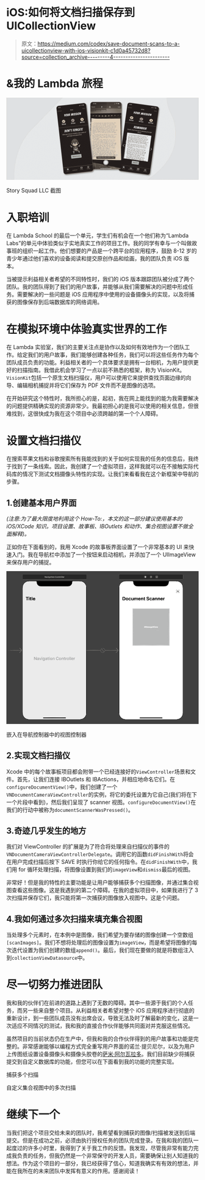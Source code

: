 # iOS:如何将文档扫描保存到 UICollectionView

> 原文：<https://medium.com/codex/save-document-scans-to-a-uicollectionview-with-ios-visionkit-c1d0a45732d8?source=collection_archive---------4----------------------->

# &我的 Lambda 旅程

![](img/922de34b64a89561383c61ff16a8c834.png)

Story Squad LLC 截图

# 入职培训

在 Lambda School 的最后一个单元，学生们有机会在一个他们称为“Lambda Labs”的单元中体验类似于实地真实工作的项目工作。我的同学有幸与一个叫做故事班的组织一起工作。他们想要的产品是一个跨平台的应用程序，鼓励 8-12 岁的青少年通过他们喜欢的设备阅读和提交原创作品和绘画，我的团队负责 iOS 版本。

当被提示利益相关者希望的不同特性时，我们的 iOS 版本跟踪团队被分成了两个团队。我的团队得到了我们的用户故事，并能够从我们需要解决的问题中形成任务。需要解决的一些问题是 iOS 应用程序中使用的设备摄像头的实现，以及将捕获的图像保存到后端数据库的网络调用。

# 在模拟环境中体验真实世界的工作

在 Lambda 实验室，我们的主要关注点是协作以及如何有效地作为一个团队工作。给定我们的用户故事，我们能够创建各种任务，我们可以将这些任务作为每个团队成员负责的功能。利益相关者的一个具体要求是拥有一台相机，为用户提供更好的扫描指南。我借此机会学习了一点以前不熟悉的框架，称为 VisionKit。`VisionKit`包括一个原生文档扫描仪，用户可以使用它来提供查找页面边缘的向导、编辑相机捕捉并将它们保存为 PDF 文件而不是图像的选项。

在开始研究这个特性时，我所担心的是，起初，我在网上能找到的能为我需要解决的问题提供精确实现的资源非常少。我最初担心的是我可以使用的相关信息，但很难找到，这很快成为我在这个项目中必须跨越的第一个个人障碍。

# 设置文档扫描仪

在搜索苹果文档和谷歌搜索所有我能找到的关于如何实现我的任务的信息后，我终于找到了一条线索。因此，我创建了一个虚拟项目，这样我就可以在不接触实际代码库的情况下测试文档摄像头特性的实现。让我们来看看我在这个新框架中导航的步骤。

## 1.创建基本用户界面

*(注意:为了最大限度地利用这个 How-To:，本文的这一部分建议使用基本的 iOS/XCode 知识。项目设置、故事板、IBOutlets 和动作、集合视图设置不做全面解释)。*

正如你在下面看到的，我用 Xcode 的故事板界面设置了一个非常基本的 UI 来快速入门。我在导航栏中添加了一个按钮来启动相机，并添加了一个 UIImageView 来保存用户的捕捉。

![](img/d966e4a8c21fc0f9a5dda404994f8304.png)

嵌入在导航控制器中的视图控制器

## 2.实现文档扫描仪

Xcode 中的每个故事板项目都会附带一个已经连接好的`ViewController`场景和文件。首先，让我们连接 IBOutlets 和 IBActions，并相应地命名它们。在`configureDocumentView()`中，我们创建了一个`VNDocumentCameraViewController`的实例，将它的委托设置为它自己(我们将在下一个片段中看到)，然后我们呈现了 scanner 视图。`configureDocumentView()`在我们的行动中被称为`documentScannerWasPressed()`。

## 3.奇迹几乎发生的地方

我们对 ViewController 的扩展是为了符合将处理来自扫描仪的事件的`VNDocumentCameraViewControllerDelegate`。调用它的函数`didFinishWith`将会在用户完成扫描后按下 SAVE 时执行你给它的任何指令。在`didFinishWith`中，我们用 for 循环处理扫描，将图像设置到我们的`imageView`和`dismiss`最后的视图。

非常好！但是我的特性的主要功能是让用户能够捕获多个扫描图像，并通过集合视图查看这些图像。这是我遇到的第二个障碍。在我的虚拟项目中，如果我进行了 3 次扫描并保存它们，我只能将第一次捕获的图像放入视图中。这是个问题。

## 4.我如何通过多次扫描来填充集合视图

当处理多个元素时，在本例中是图像，我们希望为要存储的图像创建一个空数组`[scanImages]`。我们不想将处理后的图像设置为`imageView`，而是希望将图像的每次迭代设置为我们创建的数组`append()`。最后，我们现在要做的就是将数组注入到`collectionViewDatasource`中。

# 尽一切努力推进团队

我和我的伙伴们在前进的道路上遇到了无数的障碍。其中一些源于我们的个人任务，而另一些来自整个项目。从利益相关者希望对整个 iOS 应用程序进行彻底的重新设计，到一些团队成员没有出席会议，导致无法及时了解最新的变化，这是一次适应不同情况的测试，我和我的直接合作伙伴能够共同面对并克服这些情况。

虽然项目的当前状态仍在生产中，但我和我的合作伙伴得到的用户故事和功能是完整的。非常感谢能够以编程方式完全重写用户界面的诺兰·提贝尼尔，以及为用户上传图纸设置设备摄像头和摄像头胶卷的[萨米·阿尔瓦拉多](https://dev.to/samsdevlife)。我们目前缺少将捕获提交到自定义数据库的功能，但您可以在下面看到我的功能的完整实现。

捕获多个扫描

自定义集合视图中的多次扫描

# 继续下一个

当我们把这个项目交给未来的团队时，我希望看到捕获的图像/扫描被发送到后端提交。但是在成功之前，必须由执行授权任务的团队完成登录。在我和我的团队一起度过的许多小时里，我得到了关于我工作的反馈。我发现，尽管我非常有能力完成我负责的任务，但我仍然是一个非常保守的开发人员，需要确保让别人知道我的想法。作为这个项目的一部分，我已经获得了信心，知道我确实有有效的想法，并能在我所在的未来团队中发挥有意义的作用。感谢阅读！